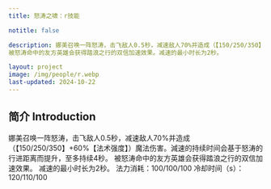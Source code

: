 ```yaml
---
title: 怒涛之啸：r技能

notitle: false

description: 娜美召唤一阵怒涛，击飞敌人0.5秒，减速敌人70%并造成（【150/250/350】+60%【法术强度】）魔法伤害。減速的持续时间会基于怒涛的行进距离而提升，至多持续4秒。
被怒涛命中的友方英雄会获得踏浪之行的双信加速效果。减速的最小时长为2秒。

layout: project
image: /img/people/r.webp
last-updated: 2024-10-22
---
```


## 简介 Introduction

娜美召唤一阵怒涛，击飞敌人0.5秒，减速敌人70%并造成（【150/250/350】+60%【法术强度】）魔法伤害。減速的持续时间会基于怒涛的行进距离而提升，至多持续4秒。
被怒涛命中的友方英雄会获得踏浪之行的双信加速效果。
减速的最小时长为2秒。
法力消耗：100/100/100
冷却时间（s）：120/110/100

